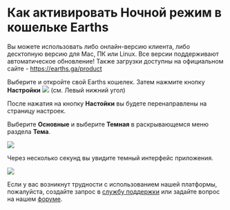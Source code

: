 # Как активировать Ночной режим в кошельке Earths

Вы можете использовать либо онлайн-версию клиента, либо десктопную версию для Mac, ПК или Linux.
Все версии поддерживают автоматическое обновление!
Также загрузки доступны на официальном сайте - https://earths.ga/product

Выберите и откройте свой Earths кошелек. Затем нажмите кнопку **Настройки** ![](/_assets/dark_mode_01.png) (см. Левый нижний угол)

После нажатия на кнопку **Настойки** вы будете перенаправлены на страницу настроек.

Выберите **Основные** и выберите **Темная** в раскрывающемся меню раздела **Тема**.

![](/_assets/dark_mode_02.png)

Через несколько секунд вы увидите темный интерфейс приложения.

![](/_assets/dark_mode_03.png)

Если у вас возникнут трудности с использованием нашей платформы, пожалуйста, создайте запрос в [службу поддержки](https://support.earths.ga/) или задайте вопрос на нашем [форуме](https://forum.earths.ga/).

